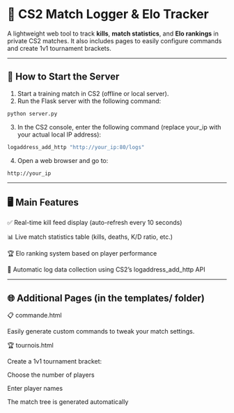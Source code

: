# 🎯 CS2 Match Logger & Elo Tracker

A lightweight web tool to track **kills**, **match statistics**, and **Elo rankings** in private CS2 matches. It also includes pages to easily configure commands and create 1v1 tournament brackets.

---

## 🚀 How to Start the Server

1. Start a training match in CS2 (offline or local server).
2. Run the Flask server with the following command:

```bash
python server.py
```

3. In the CS2 console, enter the following command (replace your_ip with your actual local IP address):


```bash
logaddress_add_http "http://your_ip:80/logs"
```

4. Open a web browser and go to:


```bash
http://your_ip
```


---

## 🖥️ Main Features

✅ Real-time kill feed display (auto-refresh every 10 seconds)

📊 Live match statistics table (kills, deaths, K/D ratio, etc.)

🏆 Elo ranking system based on player performance

🔄 Automatic log data collection using CS2’s logaddress_add_http API

---

## 🌐 Additional Pages (in the templates/ folder)

📋 commande.html

Easily generate custom commands to tweak your match settings.

🏆 tournois.html

Create a 1v1 tournament bracket:

Choose the number of players

Enter player names

The match tree is generated automatically
